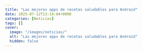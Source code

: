 ```yaml
---
title: "Las mejores apps de recetas saludables para Android"
date: 2025-07-12T13:14:04+0000
categories: [Noticias]
tags: []
cover:
  image: "/images/noticias/"
  alt: "Las mejores apps de recetas saludables para Android"
  hidden: false
---
```



